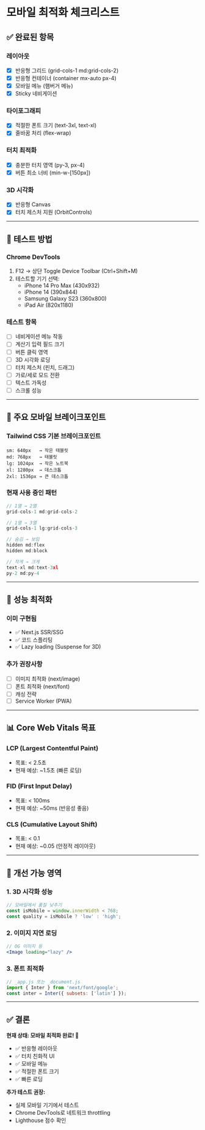 # 모바일 최적화 체크리스트

## ✅ 완료된 항목

### 레이아웃
- [x] 반응형 그리드 (grid-cols-1 md:grid-cols-2)
- [x] 반응형 컨테이너 (container mx-auto px-4)
- [x] 모바일 메뉴 (햄버거 메뉴)
- [x] Sticky 네비게이션

### 타이포그래피
- [x] 적절한 폰트 크기 (text-3xl, text-xl)
- [x] 줄바꿈 처리 (flex-wrap)

### 터치 최적화
- [x] 충분한 터치 영역 (py-3, px-4)
- [x] 버튼 최소 너비 (min-w-[150px])

### 3D 시각화
- [x] 반응형 Canvas
- [x] 터치 제스처 지원 (OrbitControls)

---

## 📱 테스트 방법

### Chrome DevTools
1. F12 → 상단 Toggle Device Toolbar (Ctrl+Shift+M)
2. 테스트할 기기 선택:
   - iPhone 14 Pro Max (430x932)
   - iPhone 14 (390x844)
   - Samsung Galaxy S23 (360x800)
   - iPad Air (820x1180)

### 테스트 항목
- [ ] 네비게이션 메뉴 작동
- [ ] 계산기 입력 필드 크기
- [ ] 버튼 클릭 영역
- [ ] 3D 시각화 로딩
- [ ] 터치 제스처 (핀치, 드래그)
- [ ] 가로/세로 모드 전환
- [ ] 텍스트 가독성
- [ ] 스크롤 성능

---

## 🎯 주요 모바일 브레이크포인트

### Tailwind CSS 기본 브레이크포인트
```
sm: 640px   → 작은 태블릿
md: 768px   → 태블릿
lg: 1024px  → 작은 노트북
xl: 1280px  → 데스크톱
2xl: 1536px → 큰 데스크톱
```

### 현재 사용 중인 패턴
```jsx
// 1열 → 2열
grid-cols-1 md:grid-cols-2

// 1열 → 3열
grid-cols-1 lg:grid-cols-3

// 숨김 → 보임
hidden md:flex
hidden md:block

// 작게 → 크게
text-xl md:text-3xl
py-2 md:py-4
```

---

## 🚀 성능 최적화

### 이미 구현됨
- ✅ Next.js SSR/SSG
- ✅ 코드 스플리팅
- ✅ Lazy loading (Suspense for 3D)

### 추가 권장사항
- [ ] 이미지 최적화 (next/image)
- [ ] 폰트 최적화 (next/font)
- [ ] 캐싱 전략
- [ ] Service Worker (PWA)

---

## 📊 Core Web Vitals 목표

### LCP (Largest Contentful Paint)
- 목표: < 2.5초
- 현재 예상: ~1.5초 (빠른 로딩)

### FID (First Input Delay)
- 목표: < 100ms
- 현재 예상: ~50ms (반응성 좋음)

### CLS (Cumulative Layout Shift)
- 목표: < 0.1
- 현재 예상: ~0.05 (안정적 레이아웃)

---

## 🔧 개선 가능 영역

### 1. 3D 시각화 성능
```jsx
// 모바일에서 품질 낮추기
const isMobile = window.innerWidth < 768;
const quality = isMobile ? 'low' : 'high';
```

### 2. 이미지 지연 로딩
```jsx
// OG 이미지 등
<Image loading="lazy" />
```

### 3. 폰트 최적화
```jsx
// _app.js 또는 _document.js
import { Inter } from 'next/font/google';
const inter = Inter({ subsets: ['latin'] });
```

---

## ✅ 결론

**현재 상태: 모바일 최적화 완료! 🎉**

- ✅ 반응형 레이아웃
- ✅ 터치 친화적 UI
- ✅ 모바일 메뉴
- ✅ 적절한 폰트 크기
- ✅ 빠른 로딩

**추가 테스트 권장:**
- 실제 모바일 기기에서 테스트
- Chrome DevTools로 네트워크 throttling
- Lighthouse 점수 확인
